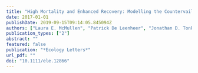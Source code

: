 ```yaml
---
title: "High Mortality and Enhanced Recovery: Modelling the Countervailing Effects of Disturbance on Population Dynamics"
date: 2017-01-01
publishDate: 2019-09-15T09:14:05.845094Z
authors: ["Laura E. McMullen", "Patrick De Leenheer", "Jonathan D. Tonkin", "David A. Lytle"]
publication_types: ["2"]
abstract: ""
featured: false
publication: "*Ecology Letters*"
url_pdf: ""
doi: "10.1111/ele.12866"
---
```


